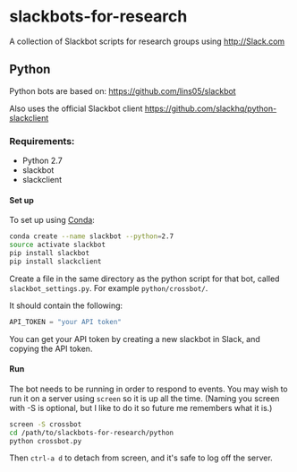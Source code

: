 # slackbots-for-research
A collection of Slackbot scripts for research groups using http://Slack.com



## Python

Python bots are based on: https://github.com/lins05/slackbot

Also uses the official Slackbot client https://github.com/slackhq/python-slackclient

### Requirements:

- Python 2.7
- slackbot
- slackclient

#### Set up

To set up using [Conda](http://conda.pydata.org/miniconda.html):  

```bash
conda create --name slackbot --python=2.7  
source activate slackbot  
pip install slackbot  
pip install slackclient  
```

Create a file in the same directory as the python script for that bot, 
called `slackbot_settings.py`.
For example `python/crossbot/`. 

It should contain the following:

```python
API_TOKEN = "your API token"
```

You can get your API token by creating a new slackbot in Slack, and copying the API token.

#### Run

The bot needs to be running in order to respond to events.
You may wish to run it on a server using `screen` so it is up all the time.
(Naming you screen with -S is optional, but I like to do it so future me remembers what it is.)

```bash
screen -S crossbot
cd /path/to/slackbots-for-research/python
python crossbot.py
```

Then `ctrl-a d` to detach from screen, and it's safe to log off the server.
